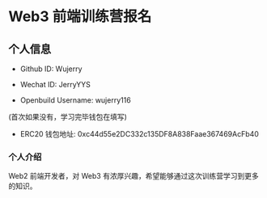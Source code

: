 # Web3 前端训练营报名

## 个人信息

* Github ID: Wujerry

* Wechat ID: JerryYYS

* Openbuild Username: wujerry116

(首次如果没有，学习完毕钱包在填写)

* ERC20 钱包地址: 0xc44d55e2DC332c135DF8A838Faae367469AcFb40

### 个人介绍

Web2 前端开发者，对 Web3 有浓厚兴趣，希望能够通过这次训练营学习到更多的知识。
